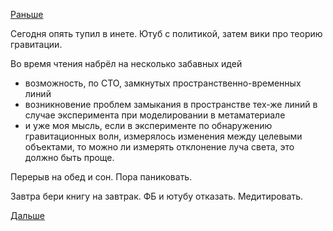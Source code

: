 [Раньше](2018.03.20.md)

Сегодня опять тупил в инете. Ютуб с политикой, затем вики про теорию гравитации.

Во время чтения набрёл на несколько забавных идей
  - возможность, по СТО, замкнутых пространственно-временных линий
  - возникновение проблем замыкания в пространстве тех-же линий в случае эксперимента при моделировании в метаматериале
  - и уже моя мысль, если в эксперименте по обнаружению гравитационных волн, измерялось изменения между целевыми объектами, то можно ли измерять отклонение луча света, это должно быть проще.

Перерыв на обед и сон. Пора паниковать.

Завтра бери книгу на завтрак. ФБ и ютубу отказать. Медитировать.

[Дальше](2018.03.22.md)